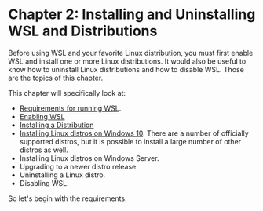 # Chapter 2: Installing and Uninstalling WSL and Distributions
Before using WSL and your favorite Linux distribution, you must first
enable WSL and install one or more Linux distributions. It would also
be useful to know how to uninstall Linux distributions and how to disable
WSL. Those are the topics of this chapter.

This chapter will specifically look at:
- [Requirements for running WSL](0210-Requirements.md).
- [Enabling WSL](0220-Enabling-WSL.md)
- [Installing a Distribution](0230-Installing-Your-Linux-Distro.md)
- [Installing Linux distros on Windows 10](
0240-Installing-on-Windows-10.md). There are a number of
officially supported distros, but it is possible to install a large
number of other distros as well.
- Installing Linux distros on Windows Server.
- Upgrading to a newer distro release.
- Uninstalling a Linux distro.
- Disabling WSL.

So let's begin with the requirements.